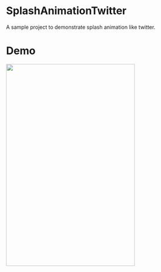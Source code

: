 # SplashAnimationTwitter
A sample project to demonstrate splash animation like twitter.

# Demo
<img src="https://github.com/abhishektiwarijr/SplashAnimationTwitter/blob/master/untitled.gif" width="350" height="550"><br><br>
